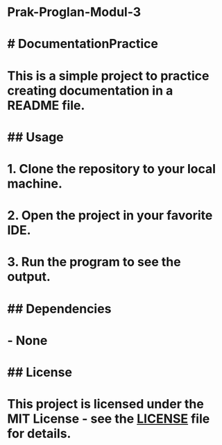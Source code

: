 # Prak-Proglan-Modul-3
# # DocumentationPractice
# This is a simple project to practice creating documentation in a README file. #
# ## Usage
# 1. Clone the repository to your local machine.
# 2. Open the project in your favorite IDE.
# 3. Run the program to see the output. #
# ## Dependencies
# - None #
# ## License
# This project is licensed under the MIT License - see the [LICENSE](LICENSE) file for details.
